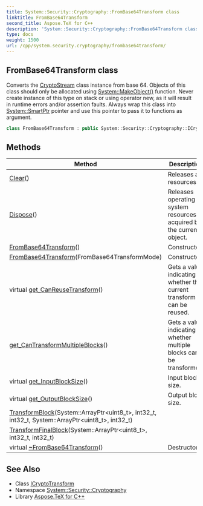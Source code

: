 ```yaml
---
title: System::Security::Cryptography::FromBase64Transform class
linktitle: FromBase64Transform
second_title: Aspose.TeX for C++
description: 'System::Security::Cryptography::FromBase64Transform class. Converts the CryptoStream class instance from base 64. Objects of this class should only be allocated using System::MakeObject() function. Never create instance of this type on stack or using operator new, as it will result in runtime errors and/or assertion faults. Always wrap this class into System::SmartPtr pointer and use this pointer to pass it to functions as argument in C++.'
type: docs
weight: 1500
url: /cpp/system.security.cryptography/frombase64transform/
---
```

## FromBase64Transform class


Converts the [CryptoStream](../cryptostream/) class instance from base 64. Objects of this class should only be allocated using [System::MakeObject()](../../system/makeobject/) function. Never create instance of this type on stack or using operator new, as it will result in runtime errors and/or assertion faults. Always wrap this class into [System::SmartPtr](../../system/smartptr/) pointer and use this pointer to pass it to functions as argument.

```cpp
class FromBase64Transform : public System::Security::Cryptography::ICryptoTransform
```

## Methods

| Method | Description |
| --- | --- |
| [Clear](./clear/)() | Releases all resources. |
| [Dispose](./dispose/)() | Releases operating system resources acquired by the current object. |
| [FromBase64Transform](./frombase64transform/)() | Constructor. |
| [FromBase64Transform](./frombase64transform/)(FromBase64TransformMode) | Constructor. |
| virtual [get_CanReuseTransform](./get_canreusetransform/)() | Gets a value indicating whether the current transform can be reused. |
| [get_CanTransformMultipleBlocks](./get_cantransformmultipleblocks/)() | Gets a value indicating whether multiple blocks can be transformed. |
| virtual [get_InputBlockSize](./get_inputblocksize/)() | Input block size. |
| virtual [get_OutputBlockSize](./get_outputblocksize/)() | Output block size. |
| [TransformBlock](./transformblock/)(System::ArrayPtr\<uint8_t\>, int32_t, int32_t, System::ArrayPtr\<uint8_t\>, int32_t) |  |
| [TransformFinalBlock](./transformfinalblock/)(System::ArrayPtr\<uint8_t\>, int32_t, int32_t) |  |
| virtual [~FromBase64Transform](./~frombase64transform/)() | Destructor. |
## See Also

* Class [ICryptoTransform](../icryptotransform/)
* Namespace [System::Security::Cryptography](../)
* Library [Aspose.TeX for C++](../../)
